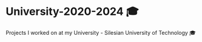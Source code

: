 # University-2020-2024 🎓

Projects I worked on at my University - Silesian University of Technology 🎓

